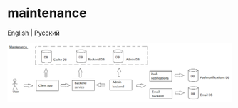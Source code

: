 # maintenance

[English](maintenance.md) | [Русский](maintenance.ru.md)

![maintenance_overall](../img/maintenance_overall.png)
